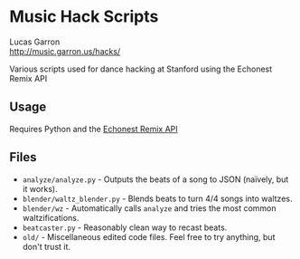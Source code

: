 # Music Hack Scripts
Lucas Garron  
<http://music.garron.us/hacks/>

Various scripts used for dance hacking at Stanford using the Echonest Remix API

## Usage
Requires Python and the [Echonest Remix API](https://code.google.com/p/echo-nest-remix/)

## Files

- `analyze/analyze.py` - Outputs the beats of a song to JSON (naïvely, but it works).
- `blender/waltz_blender.py` - Blends beats to turn 4/4 songs into waltzes.
- `blender/wz` - Automatically calls `analyze` and tries the most common waltzifications.
- `beatcaster.py` - Reasonably clean way to recast beats.
- `old/` - Miscellaneous edited code files. Feel free to try anything, but don't trust it.